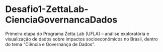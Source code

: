 # Desafio1-ZettaLab-CienciaGovernancaDados
Primeira etapa do Programa Zetta Lab (UFLA) – análise exploratória e visualização de dados sobre impactos socioeconômicos no Brasil, dentro do tema “Ciência e Governança de Dados”.
